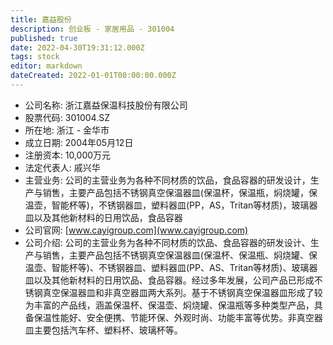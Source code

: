 ```yaml
---
title: 嘉益股份
description: 创业板 - 家居用品 - 301004
published: true
date: 2022-04-30T19:31:12.000Z
tags: stock
editor: markdown
dateCreated: 2022-01-01T00:00:00.000Z
---
```


- 公司名称: 浙江嘉益保温科技股份有限公司
- 股票代码: 301004.SZ
- 所在地: 浙江 - 金华市
- 成立日期: 2004年05月12日
- 注册资本: 10,000万元
- 法定代表人: 戚兴华
- 主营业务: 公司的主营业务为各种不同材质的饮品，食品容器的研发设计，生产与销售，主要产品包括不锈钢真空保温器皿(保温杯，保温瓶，焖烧罐，保温壶，智能杯等)，不锈钢器皿，塑料器皿(PP，AS，Tritan等材质)，玻璃器皿以及其他新材料的日用饮品，食品容器
- 公司官网: [www.cayigroup.com](www.cayigroup.com)
- 公司介绍: 公司的主营业务为各种不同材质的饮品、食品容器的研发设计、生产与销售，主要产品包括不锈钢真空保温器皿(保温杯、保温瓶、焖烧罐、保温壶、智能杯等)、不锈钢器皿、塑料器皿(PP、AS、Tritan等材质)、玻璃器皿以及其他新材料的日用饮品、食品容器。经过多年发展，公司产品已形成不锈钢真空保温器皿和非真空器皿两大系列。基于不锈钢真空保温器皿形成了较为丰富的产品线，涵盖保温杯、保温壶、焖烧罐、保温瓶等多种类型产品，具备保温性能好、安全便携、节能环保、外观时尚、功能丰富等优势。非真空器皿主要包括汽车杯、塑料杯、玻璃杯等。



